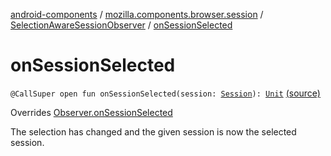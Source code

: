 [android-components](../../index.md) / [mozilla.components.browser.session](../index.md) / [SelectionAwareSessionObserver](index.md) / [onSessionSelected](./on-session-selected.md)

# onSessionSelected

`@CallSuper open fun onSessionSelected(session: `[`Session`](../-session/index.md)`): `[`Unit`](https://kotlinlang.org/api/latest/jvm/stdlib/kotlin/-unit/index.html) [(source)](https://github.com/mozilla-mobile/android-components/blob/master/components/browser/session/src/main/java/mozilla/components/browser/session/SelectionAwareSessionObserver.kt#L57)

Overrides [Observer.onSessionSelected](../-session-manager/-observer/on-session-selected.md)

The selection has changed and the given session is now the selected session.

